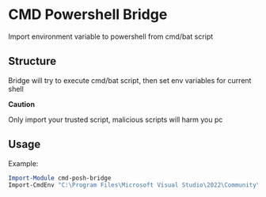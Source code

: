 # CMD Powershell Bridge
Import environment variable to powershell from cmd/bat script

## Structure

Bridge will try to execute cmd/bat script, then set env variables for current shell

**Caution**

Only import your trusted script, malicious scripts will harm you pc

## Usage

Example:
```powershell
Import-Module cmd-posh-bridge
Import-CmdEnv "C:\Program Files\Microsoft Visual Studio\2022\Community\VC\Auxiliary\Build\vcvars64.bat"
```

